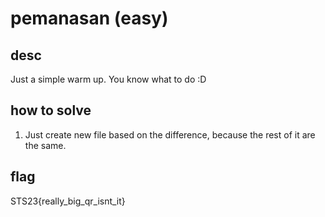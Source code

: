 # pemanasan (easy)

## desc

Just a simple warm up. You know what to do :D

## how to solve

1. Just create new file based on the difference, because the rest of it are the same.

## flag

STS23{really_big_qr_isnt_it}